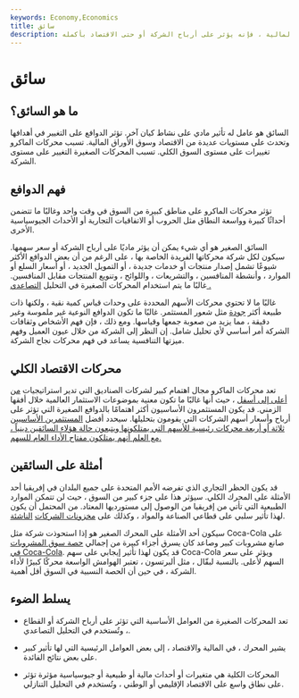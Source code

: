 ```yaml
---
keywords: Economy,Economics
title: سائق
description: السائق هو عامل له تأثير مادي على نشاط كيان آخر. من حيث الاقتصاد أو سوق الأوراق المالية ، فإنه يؤثر على أرباح الشركة أو حتى الاقتصاد بأكمله.
---
```


# سائق
## ما هو السائق؟

السائق هو عامل له تأثير مادي على نشاط كيان آخر. تؤثر الدوافع على التغيير في أهدافها وتحدث على مستويات عديدة من الاقتصاد وسوق الأوراق المالية. تسبب محركات الماكرو تغييرات على مستوى السوق الكلي. تسبب المحركات الصغيرة التغيير على مستوى الشركة.

## فهم الدوافع

تؤثر محركات الماكرو على مناطق كبيرة من السوق في وقت واحد وغالبًا ما تتضمن أحداثًا كبيرة وواسعة النطاق مثل الحروب أو الاتفاقيات التجارية أو الأحداث الجيوسياسية الأخرى.

السائق الصغير هو أي شيء يمكن أن يؤثر ماديًا على أرباح الشركة أو سعر سهمها. سيكون لكل شركة محركاتها الفريدة الخاصة بها ، على الرغم من أن بعض الدوافع الأكثر شيوعًا تشمل إصدار منتجات أو خدمات جديدة ، أو التمويل الجديد ، أو أسعار السلع أو الموارد ، وأنشطة المنافسين ، والتشريعات ، واللوائح ، وتنويع المنتجات مقابل المنافسين. غالبًا ما يتم استخدام المحركات الصغيرة في التحليل [التصاعدي .](/bottomupinvesting)

غالبًا ما لا تحتوي محركات الأسهم المحددة على وحدات قياس كمية نقية ، ولكنها ذات طبيعة أكثر [جودة](/qualitativeanalysis) مثل شعور المستثمر. غالبًا ما تكون الدوافع النوعية غير ملموسة وغير دقيقة ، مما يزيد من صعوبة جمعها وقياسها. ومع ذلك ، فإن فهم الأشخاص وثقافات الشركة أمر أساسي لأي تحليل شامل. إن النظر إلى الشركة من خلال عيون العميل وفهم ميزتها التنافسية يساعد في فهم محركات نجاح الشركة.

## محركات الاقتصاد الكلي

تعد محركات الماكرو مجال اهتمام كبير لشركات الصناديق التي تدير استراتيجيات [من أعلى إلى أسفل](/topdowninvesting) ، حيث أنها غالبًا ما تكون معنية بموضوعات الاستثمار العالمية خلال أفقها الزمني. قد يكون المستثمرون الأساسيون أكثر اهتمامًا بالدوافع الصغيرة التي تؤثر على أرباح وأسعار أسهم الشركات التي يقومون بتحليلها. سيحدد أفضل [المستثمرين الأساسيين ثلاثة أو أربعة محركات رئيسية للأسهم التي يمتلكونها ويتبعون حالة هؤلاء السائقين دينياً ، مع العلم أنهم يمتلكون مفتاح الأداء العام للسهم.](/investor)

## أمثلة على السائقين

قد يكون الحظر التجاري الذي تفرضه الأمم المتحدة على جميع البلدان في إفريقيا أحد الأمثلة على المحرك الكلي. سيؤثر هذا على جزء كبير من السوق ، حيث لن تتمكن الموارد الطبيعية التي تأتي من إفريقيا من الوصول إلى مستورديها المعتاد. من المحتمل أن يكون لهذا تأثير سلبي على قطاعي الصناعة والمواد ، وكذلك على [مخزونات الشركات](/emergingmarketeconomy) [الناشئة](/emergingmarketeconomy).

سيكون أحد الأمثلة على المحرك الصغير هو إذا استحوذت شركة مثل Coca-Cola على صانع مشروبات كبير وصاعد كان يسرق أجزاء كبيرة من إجمالي [حصة سوق المشروبات في Coca-Cola](/marketshare). قد يكون لهذا تأثير إيجابي على سهم Coca-Cola ويؤثر على سعر السهم لأعلى. بالنسبة لبقّال ، مثل ألبرتسون ، تعتبر الهوامش الواسعة محركًا كبيرًا لأداء الشركة ، في حين أن الحصة النسبية في السوق أقل أهمية.

## يسلط الضوء

- تعد المحركات الصغيرة من العوامل الأساسية التي تؤثر على أرباح الشركة أو القطاع ، وتُستخدم في التحليل التصاعدي.

- يشير المحرك ، في المالية والاقتصاد ، إلى بعض العوامل الرئيسية التي لها تأثير كبير على بعض نتائج الفائدة.

- المحركات الكلية هي متغيرات أو أحداث مالية أو طبيعية أو جيوسياسية مؤثرة تؤثر على نطاق واسع على الاقتصاد الإقليمي أو الوطني ، وتُستخدم في التحليل التنازلي.

